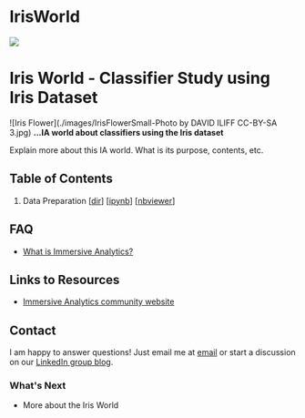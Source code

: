 # IrisWorld

<a href="http://www.immersiveanalytics.com/">
   <img src="http://www.immersiveanalytics.com/wp-content/uploads/2015/08/Immersive-Analytics-Logo-2015_03.png">
</a>

# Iris World - Classifier Study using Iris Dataset

![Iris Flower](./images/IrisFlowerSmall-Photo by DAVID ILIFF CC-BY-SA 3.jpg)
**...IA world about classifiers using the Iris dataset**

Explain more about this IA world. What is its purpose, contents, etc.

## Table of Contents

1. Data Preparation [[dir](./notebooks/)] [[ipynb](./notebooks/IrisClassifiers-DataPrep.ipynb)] [[nbviewer](http://nbviewer.ipython.org/github/hackathorn/iris_world/notebooks/IrisClassifiers-DataPrep.ipynb)]

## FAQ

- [What is Immersive Analytics?](./faq/WhatIsImmersiveAnalytics.md)

## Links to Resources 

- [Immersive Analytics community website](http://www.immersiveanalytics.com/)


## Contact

I am happy to answer questions! Just email me at [email](mailto:richardh@bolder.com)
or start a discussion on our [LinkedIn group blog](https://www.linkedin.com/groups/8344300).

### What's Next

- More about the Iris World
